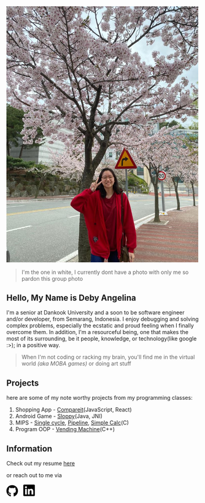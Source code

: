 <img src="33.jpeg" width="500"/>

> I'm the one in white, I currently dont have a photo with only me so pardon this group photo 

## Hello, My Name is Deby Angelina

I'm a senior at Dankook University and a soon to be software engineer and/or developer, from Semarang, Indonesia. I enjoy debugging and solving complex problems, especially the ecstatic and proud feeling when I finally overcome them. In addition, I'm a resourceful being, one that makes the most of its surrounding, be it people, knowledge, or technology(like google :>); in a positive way.

> When I'm not coding or racking my brain, you'll find me in the virtual world *(aka MOBA games)* or doing art stuff

## Projects

here are some of my note worthy projects from my programming classes:
1. Shopping App - [Compareit](https://github.com/debdeb18/compareit-frontend-react)(JavaScript, React) 
2. Android Game - [Sloppy](https://github.com/debdeb18/sloppy-game)(Java, JNI)
3. MIPS - [Single cycle](https://github.com/debdeb18/MIPS-single-cycle-implementation-in-C), [Pipeline](https://github.com/debdeb18/MIPS-pipeline-implementation-in-C), [Simple Calc](https://github.com/debdeb18/simple-calculator)(C)
4. Program OOP - [Vending Machine](https://github.com/debdeb18/vending-macine-OOP-project)(C++)

## Information

Check out my resume [here](https://drive.google.com/file/d/1ehosL04m51oQFNTltxDc5y1ID40IK3t8/view?usp=sharing)

or reach out to me via

<a href="https://github.com/debdeb18" ><img src="github-brands.svg" alt="github" width="30"/></a>&emsp;<a href="https://www.linkedin.com/in/dangelina18/"><img src="linkedin-brands.svg" alt="linkedin" width="30"/></a>

